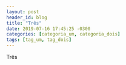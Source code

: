 ```yaml
---
layout: post
header_id: blog
title: "Três"
date: 2019-07-16 17:45:25 -0300
categories: [categoria_um, categoria_dois]
tags: [tag_um, tag_dois]
---
```


Três
